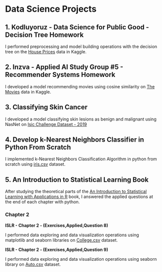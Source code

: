 # Data Science Projects
## 1. **Kodluyoruz - Data Science for Public Good - Decision Tree Homework**
    
I performed preprocessing and model building operations with the decision tree on the [House Prices](https://www.kaggle.com/c/house-prices-advanced-regression-techniques/data) data in Kaggle.

## 2. **Inzva - Applied AI Study Group #5 - Recommender Systems Homework**
    
I developed a model recommending movies using cosine similarity on [The Movies](https://www.kaggle.com/rounakbanik/the-movies-dataset/data) data in Kaggle.

## 3. Classifying Skin Cancer

I developed a model classifying skin lesions as benign and malignant using NasNet on [Isic Challenge Dataset - 2019](https://challenge.isic-archive.com/data/)

## 4. Develop k-Nearest Neighbors Classifier in Python From Scratch
I implemented k-Nearest Neighbors Classification Algorithm in python from scratch using [iris.csv](https://www.kaggle.com/uciml/iris) dataset.

## 5. An Introduction to Statistical Learning Book
After studying the theoretical parts of the [An Introduction to Statistical Learning with Applications in R](https://web.stanford.edu/~hastie/ISLRv2_website.pdf) book, I answered the applied questions at the end of each chapter with python.
### Chapter 2 
**ISLR - Chapter 2 - (Exercises,Applied,Question 8)**

I performed data exploring and data visualization operations using matplotlib and seaborn libraries on [College.csv](https://book.huihoo.com/introduction-to-statistical-learning/data.html) dataset.

**ISLR - Chapter 2 - (Exercises,Applied,Question 9)**

I performed data exploring and data visualization operations using seaborn library on [Auto.csv](https://book.huihoo.com/introduction-to-statistical-learning/data.html) dataset.


